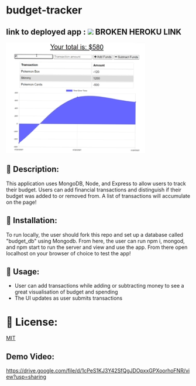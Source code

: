 # budget-tracker
## link to deployed app : ![](https://jwbudget-tracker.herokuapp.com/) **BROKEN HEROKU LINK**

![SCREENSHOT](https://github.com/xxelegyxx/budget-tracker/blob/main/Screenshot%20(68).png)

## :newspaper: Description:
This application uses MongoDB, Node, and Express to allow users to track their budget. Users can add financial transactions and distinguish if their budget was added to or removed from. A list of transactions will accumulate on the page!

## :newspaper: Installation:
To run locally, the user should fork this repo and set up a database called "budget_db" using Mongodb. From here, the user can run npm i, mongod, and npm start to run the server and view and use the app. From there open localhost on your browser of choice to test the app!

## :floppy_disk: Usage:
* User can add transactions while adding or subtracting money to see a great visualisation of budget and spending
* The UI updates as user submits transactions

# :ticket: License:
[MIT](https://choosealicense.com/licenses/mit/)

## Demo Video:
https://drive.google.com/file/d/1cPeS1KJ3Y42SfQgJDOpxxGPXoorhoFNR/view?usp=sharing
